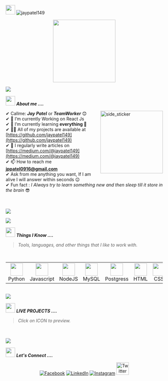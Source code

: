 <p align="left"> <img src="https://media.giphy.com/media/iY8CRBdQXODJSCERIr/giphy.gif" width="30px"> <img src="https://komarev.com/ghpvc/?username=jaypatel149&label=Profile%20views&color=0e75b6&style=flat" alt="jaypatel149" /> </p>
<p align="center">
  <img src="https://github.com/thompsonemerson/thompsonemerson/raw/master/cover-thompson.png" height="200"/>
</p>
<a href="https://www.youtube.com/watch?v=dQw4w9WgXcQ"><img src="https://user-images.githubusercontent.com/73097560/115834477-dbab4500-a447-11eb-908a-139a6edaec5c.gif"></a>

<!-- <img align="right" width=200px height=200px alt="side_sticker" src="https://media.giphy.com/media/hEMF9k5UHh2U0/giphy.gif" /> -->

<img src="https://media.giphy.com/media/iY8CRBdQXODJSCERIr/giphy.gif" width="30px">&nbsp;***About me ....***

<img align="right" width=200px height=200px alt="side_sticker" src="https://media.giphy.com/media/L1R1tvI9svkIWwpVYr/giphy.gif" />

✔ Callme: ***Jay Patel*** or ***TeamWorker*** 😊 <br>
✔ 🔭 I’m currently Working on React Js<br>
✔ 🌱 I’m currently learning **everything 🤣**<br>
✔ 👨‍💻 All of my projects are available at [https://github.com/jaypatel149](https://github.com/jaypatel149)<br>
✔ 📝 I regularly write articles on [https://medium.com/@jaypatel149](https://medium.com/@jaypatel149)<br>
✔ 📫 How to reach me **jppatel0916@gmail.com**<br>
✔ Ask from me anything you want, If I am alive I will answer within seconds 😉<br>
✔ Fun fact : *I Always try to learn something new and then sleep till it store in the brain* 😎<br><br><br><br>
<a href="https://www.youtube.com/watch?v=dQw4w9WgXcQ"><img src="https://user-images.githubusercontent.com/73097560/115834477-dbab4500-a447-11eb-908a-139a6edaec5c.gif"></a>


<a href="https://www.youtube.com/watch?v=dQw4w9WgXcQ"><img src="https://user-images.githubusercontent.com/73097560/115834477-dbab4500-a447-11eb-908a-139a6edaec5c.gif"></a>


<img src="https://media.giphy.com/media/iY8CRBdQXODJSCERIr/giphy.gif" width="30px">&nbsp;***Things I Know ....***
> <i>Tools, languages, and other things that I like to work with.</i>
<br>
<table>
  <tr>
    <td align="center" width="96">
      <a>
        <img src="https://cdn.iconscout.com/icon/free/png-128/python-3521655-2945099.png" width="40"/>
      </a>
      <br>Python
    </td>
    <td align="center" width="96">
      <a>
        <img src="https://cdn.iconscout.com/icon/free/png-128/javascript-2752148-2284965.png" width="40"/>
      </a>
      <br>Javascript
    </td>
    <td align="center" width="96">
      <a>
        <img src="https://www.vectorlogo.zone/logos/nodejs/nodejs-icon.svg" width="40"/>
      </a>
      <br>NodeJS
    </td>
    <td align="center" width="96">
      <a>
        <img src="https://cdn.iconscout.com/icon/free/png-128/mysql-3521596-2945040.png" width="40"/>
      </a>
      <br>MySQL
    </td>
    <td align="center" width="96">
      <a>
        <img src="https://upload.wikimedia.org/wikipedia/commons/thumb/2/29/Postgresql_elephant.svg/233px-Postgresql_elephant.svg.png" width="40"/>
      </a>
      <br>Postgress
    </td>
    <td align="center" width="96">
      <a>
        <img src="https://cdn.iconscout.com/icon/free/png-128/html-2752158-2284975.png" width="40"/>
      </a>
      <br>HTML
    </td>
    <td align="center" width="96">
      <a>
        <img src="https://cdn.iconscout.com/icon/free/png-128/css3-11-1175239.png" width="40"/>
      </a>
      <br>CSS
    </td>
    <td align="center" width="96">
      <a>
        <img src="https://cdn.iconscout.com/icon/free/png-128/react-3-1175109.png" width="40"/>
      </a>
      <br>React
    </td>
    <td align="center" width="96">
      <a>
        <img src="https://cdn.iconscout.com/icon/free/png-128/bootstrap-7-1175254.png" width="40"/>
      </a>
      <br>Bootstrap
    </td>
     <td align="center" width="96">
      <a>
        <img src="https://cdn.iconscout.com/icon/free/png-128/amazon-aws-3521268-2944772.png" width="40"/>
      </a>
      <br>AWS
    </td>
    <td align="center" width="96">
      <a>
        <img src="https://www.vectorlogo.zone/logos/heroku/heroku-icon.svg" width="40"/>
      </a>
      <br>Heroku
    </td>
  </tr>
</table>
<br>
<a href="https://www.youtube.com/watch?v=dQw4w9WgXcQ"><img src="https://user-images.githubusercontent.com/73097560/115834477-dbab4500-a447-11eb-908a-139a6edaec5c.gif"></a>


<img src="https://media.giphy.com/media/iY8CRBdQXODJSCERIr/giphy.gif" width="30px">&nbsp;***LIVE PROJECTS ....***
><i>Click on ICON to preview.</i>
<br>
<br>
<a href="https://www.youtube.com/watch?v=dQw4w9WgXcQ"><img src="https://user-images.githubusercontent.com/73097560/115834477-dbab4500-a447-11eb-908a-139a6edaec5c.gif"></a>

<img src="https://media.giphy.com/media/iY8CRBdQXODJSCERIr/giphy.gif" width="30px">&nbsp;***Let's Connect ....***
<p align="center">
	<a href="https://www.facebook.com/jaypatel/"><img src="https://img.icons8.com/bubbles/50/000000/facebook.png" alt="Facebook"/></a>
	<a href="https://www.linkedin.com/in/jaypatel149/"><img src="https://img.icons8.com/bubbles/50/000000/linkedin.png" alt="LinkedIn"/></a>
	<a href="https://www.instagram.com/jaypatel_149/"><img src="https://img.icons8.com/bubbles/50/000000/instagram.png" alt="Instagram"/></a>
	<a href="https://twitter.com/jayprak13370082"><img src="https://cdn.iconscout.com/icon/free/png-128/twitter-53-189787.png" alt="Twitter"/ width="40px"></a>
</p>
